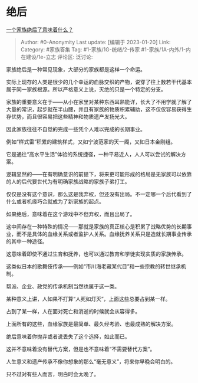 # 绝后
[一个家族绝后了意味着什么？](https://www.zhihu.com/question/527710493/answer/2852598691)

> Author: #0-Anonymity
> Last update: [编辑于 2023-01-20]
> Link:
> Category: #家族答集
> Tag: #1-家族/1G-统绪/2-传家 #1-家族/1A-内外/1-内在建设/1e-立志
> 评论区:
> 泛讨论:

家族绝后是一种常见现象，大部分的家族都是这样一个命运。

实际上现存的人类是很少的几个幸运的血脉交织的产物，说穿了往上数若干代基本属于同一家族根源。所以严格意义上说，灭绝的只是一个特定的分支。

家族的重要意义在于——从小在家里对某种东西耳熟能详，长大了不用学就了解了大量的常识，起步就在半山腰，并且有家族的物质积累辅助，这不仅仅容易获得生存优势，而且很容易把这些精神和物质遗产发扬光大。

因此家族往往不自觉的完成一些凭个人难以完成的长期事业。

例如“样式雷”积累的建筑样式，又如宁波范家的天一阁，又如日本金刚组。

它是通往“高水平生活”体验的系统捷径，一种平易近人，人人可以尝试的解决方案。

逻辑显然的——在有明确意识的前提下，将来更可能形成的格局是无家族可以依靠的人的后代要世代为有明确家族战略的家族子弟打工。

仅仅是没有这个意识，那么这是我弃权，但还没有出局。不一定哪一个后代看到了什么或者机缘巧合就成为了新家族的起点。

如果绝后，意味着在这个游戏中不但弃权，而且出局了。

这中间存在一种特殊的情况——那就是家族的真正核心是积累了战略优势的长期事业，而不是具体的血缘关系或者监护人关系。血缘抚养关系只是造就长期事业传承的其中一种途径。

这意味着即使不通过生育和抚养，也可以通过教育和学徒实现实质的家族传承。

这类似日本的歌舞伎传承——例如“市川海老藏某代目”和一些宗教的转世继承机制。

帮派、企业、政党的传承机制当然也属于这一类。

某种意义上讲，人如果不打算“人死如灯灭”，上面这些总要占到某一样。

占到了某一样，人在面对死亡和消逝的时候就会从容得多。

上面所有的这些，血缘家族是最简单、最久经考验、也最成熟的解决方案。

绝后意味着你抛弃或者说丢失了这个选择，如此而已。

这并不意味着没有替代方案，但是也不意味着“不需要替代方案”。

人生意义和遗产传承不像你想象的那么“毫无意义”，将来你早晚会明白的。

只不过对有些人而言，明白时会太晚了。
